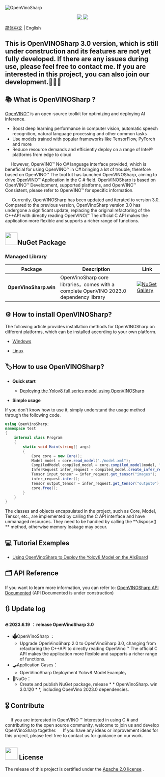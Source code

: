 ![OpenVinoSharp](https://socialify.git.ci/guojin-yan/OpenVinoSharp/image?description=1&descriptionEditable=💞%20OpenVINO%20wrapper%20for%20.NET💞%20&forks=1&issues=1&logo=https%3A%2F%2Fs2.loli.net%2F2023%2F01%2F26%2FylE1K5JPogMqGSW.png&name=1&owner=1&pattern=Circuit%20Board&pulls=1&stargazers=1&theme=Light)

<p align="center">    
    <a href="./LICENSE.txt">
        <img src="https://img.shields.io/github/license/guojin-yan/openvinosharp.svg">
    </a>    
    <a >
        <img src="https://img.shields.io/badge/Framework-.NET5.0%2C%20.NET6.0%2C%20.NET48-pink.svg">
    </a>    
</p>

[简体中文](README_cn.md) | English

## This is OpenVINOSharp 3.0 version, which is still under construction and its features are not yet fully developed. If there are any issues during use, please feel free to contact me. If you are interested in this project, you can also join our development.🥰🥰🥰

## 📚 What is OpenVINOSharp ?

[OpenVINO™](www.openvino.ai)  is an open-source toolkit for optimizing and deploying AI inference.

- Boost deep learning performance in computer vision, automatic speech recognition, natural language processing and other common tasks
- Use models trained with popular frameworks like TensorFlow, PyTorch and more
- Reduce resource demands and efficiently deploy on a range of Intel® platforms from edge to cloud

&emsp;    However, OpenVINO™ No C# language interface provided, which is beneficial for using OpenVINO™ in C#  bringing a lot of trouble, therefore based on OpenVINO™ The tool kit has launched OpenVINOSharp, aiming to drive OpenVINO™ Application in the C # field. OpenVINOSharp is based on OpenVINO™ Development, supported platforms, and OpenVINO™ Consistent, please refer to OpenVINO™ for specific information.

&emsp;    Currently, OpenVINOSharp has been updated and iterated to version 3.0. Compared to the previous version, OpenVinoSharp version 3.0 has undergone a significant update, replacing the original refactoring of the C++API with directly reading OpenVINO\™  The official C API makes the application more flexible and supports a richer range of functions.

## <img title="NuGet" src="https://s2.loli.net/2023/08/08/jE6BHu59L4WXQFg.png" alt="" width="40">NuGet Package

### Managed Library

| Package               | Description                                                  | Link                                                         |
| --------------------- | ------------------------------------------------------------ | ------------------------------------------------------------ |
| **OpenVinoSharp.win** | OpenVinoSharp core libraries，comes with a complete OpenVINO 2023.0 dependency library | [![NuGet Gallery ](https://badge.fury.io/nu/OpenVinoSharp.win.svg)](https://www.nuget.org/packages/OpenVinoSharp.win/) |

## ⚙ How to install OpenVINOSharp?

The following article provides installation methods for OpenVINOSharp on different platforms, which can be installed according to your own platform.

- [Windows](docs/en/windows_install.md)

- [Linux](docs/en/linux_install.md)

## 🏷How to use OpenVINOSharp?

- **Quick start**
  - [Deploying the Yolov8 full series model using OpenVINOSharp](demos/yolov8/README.md)
  
- **Simple usage**

If you don't know how to use it, simply understand the usage method through the following code.

```c#
using OpenVinoSharp;
namespace test 
{
    internal class Program
    {
        static void Main(string[] args)
        {
            Core core = new Core();
            Model model = core.read_model("./model.xml");
            CompiledModel compiled_model = core.compiled_model(model, "AUTO"); 
            InferRequest infer_request = compiled_model.create_infer_request(); 
            Tensor input_tensor = infer_request.get_tensor("images"); 
            infer_request.infer(); 
            Tensor output_tensor = infer_request.get_tensor("output0"); 
            core.free(); 
        }
    }
}
```

The classes and objects encapsulated in the project, such as Core, Model, Tensor, etc., are implemented by calling the C API interface and have unmanaged resources. They need to be handled by calling the **dispose() ** method, otherwise memory leakage may occur.

## 💻 Tutorial Examples

- [Using OpenVinoSharp to Deploy the Yolov8 Model on the AIxBoard](tutorial_examples/AlxBoard_deploy_yolov8/README.md)

## 🗂 API Reference

If you want to learn more information, you can refer to: [OpenVINOSharp API Documented](https://guojin-yan.github.io/OpenVINOSharp.docs/index.html)
(API Documented is under construction)

## 🔃 Update log

#### 🔥 **2023.6.19 ： release OpenVinoSharp 3.0**

- 🗳OpenVinoSharp ：
  - Upgrade OpenVinoSharp 2.0 to OpenVinoSharp 3.0, changing from refactoring the C++API to directly reading OpenVino ™ The official C API makes the application more flexible and supports a richer range of functions.
- 🛹Application Cases：
  - OpenVinoSharp Deployment Yolov8 Model Example。
- 🔮NuGe：
  - Create and publish NuGet package, release * * OpenVinoSharp. win 3.0.120 * *, including OpenVino 2023.0 dependencies.

## 🎖 Contribute

&emsp; If you are interested in OpenVINO ™  Interested in using C # and contributing to the open source community, welcome to join us and develop OpenVinoSharp together.
&emsp; If you have any ideas or improvement ideas for this project, please feel free to contact us for guidance on our work.

## <img title="" src="https://s2.loli.net/2023/08/08/cijB2K9aDvthEQA.png" alt="" width="40"> License

The release of this project is certified under the [Apache 2.0 license](https://github.com/guojin-yan/OpenVINOSharp/blob/openvinosharp3.0/LICENSE) .
